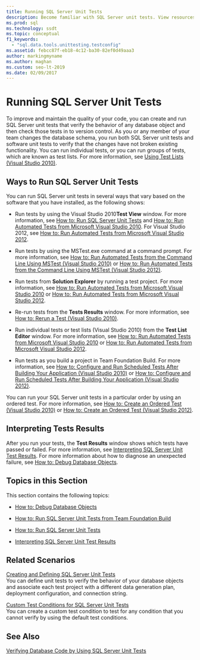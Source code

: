 ```yaml
---
title: Running SQL Server Unit Tests
description: Become familiar with SQL Server unit tests. View resources on creating tests, creating custom test conditions, running tests, and interpreting results.
ms.prod: sql
ms.technology: ssdt
ms.topic: conceptual
f1_keywords: 
  - "sql.data.tools.unittesting.testconfig"
ms.assetid: febcc87f-eb18-4c12-ba30-82ef0d49aaa3
author: markingmyname
ms.author: maghan
ms.custom: seo-lt-2019
ms.date: 02/09/2017
---
```


# Running SQL Server Unit Tests

To improve and maintain the quality of your code, you can create and run SQL Server unit tests that verify the behavior of any database object and then check those tests in to version control. As you or any member of your team changes the database schema, you run both SQL Server unit tests and software unit tests to verify that the changes have not broken existing functionality. You can run individual tests, or you can run groups of tests, which are known as test lists. For more information, see [Using Test Lists (Visual Studio 2010)](/previous-versions/visualstudio/visual-studio-2010/ms182461(v=vs.100)).  
  
## Ways to Run SQL Server Unit Tests  
You can run SQL Server unit tests in several ways that vary based on the software that you have installed, as the following shows:  
  
-   Run tests by using the Visual Studio 2010**Test View** window. For more information, see [How to: Run SQL Server Unit Tests](../ssdt/how-to-run-sql-server-unit-tests.md) and [How to: Run Automated Tests from Microsoft Visual Studio 2010](/previous-versions/visualstudio/visual-studio-2010/ms182470(v=vs.100)). For Visual Studio 2012, see [How to: Run Automated Tests from Microsoft Visual Studio 2012](/previous-versions/ms182470(v=vs.140)).  
  
-   Run tests by using the MSTest.exe command at a command prompt. For more information, see [How to: Run Automated Tests from the Command Line Using MSTest (Visual Studio 2010)](/previous-versions/visualstudio/visual-studio-2010/ms182487(v=vs.100)) or [How to: Run Automated Tests from the Command Line Using MSTest (Visual Studio 2012)](/previous-versions/ms182487(v=vs.140)).  
  
-   Run tests from **Solution Explorer** by running a test project. For more information, see [How to: Run Automated Tests from Microsoft Visual Studio 2010](/previous-versions/visualstudio/visual-studio-2010/ms182470(v=vs.100)) or [How to: Run Automated Tests from Microsoft Visual Studio 2012](/previous-versions/ms182470(v=vs.140)).  
  
-   Re-run tests from the **Tests Results** window. For more information, see [How to: Rerun a Test (Visual Studio 2010)](/previous-versions/visualstudio/visual-studio-2010/ms182472(v=vs.100)).  
  
-   Run individual tests or test lists (Visual Studio 2010) from the **Test List Editor** window. For more information, see [How to: Run Automated Tests from Microsoft Visual Studio 2010](/previous-versions/visualstudio/visual-studio-2010/ms182470(v=vs.100)) or [How to: Run Automated Tests from Microsoft Visual Studio 2012](/previous-versions/ms182470(v=vs.140)).  
  
-   Run tests as you build a project in Team Foundation Build. For more information, see [How to: Configure and Run Scheduled Tests After Building Your Application (Visual Studio 2010)](/previous-versions/visualstudio/visual-studio-2010/ms182465(v=vs.100)) or [How to: Configure and Run Scheduled Tests After Building Your Application (Visual Studio 2012)](/previous-versions/visualstudio/visual-studio-2012/ms182465(v=vs.110)).  
  
You can run your SQL Server unit tests in a particular order by using an ordered test. For more information, see [How to: Create an Ordered Test (Visual Studio 2010)](/previous-versions/visualstudio/visual-studio-2010/ms182631(v=vs.100)) or [How to: Create an Ordered Test (Visual Studio 2012)](/previous-versions/ms182631(v=vs.140)).  
  
## Interpreting Tests Results  
After you run your tests, the **Test Results** window shows which tests have passed or failed. For more information, see [Interpreting SQL Server Unit Test Results](../ssdt/interpreting-sql-server-unit-test-results.md). For more information about how to diagnose an unexpected failure, see [How to: Debug Database Objects](../ssdt/how-to-debug-database-objects.md).  
  
## Topics in this Section  
This section contains the following topics:  
  
-   [How to: Debug Database Objects](../ssdt/how-to-debug-database-objects.md)  
  
-   [How to: Run SQL Server Unit Tests from Team Foundation Build](../ssdt/how-to-run-sql-server-unit-tests-from-team-foundation-build.md)  
  
-   [How to: Run SQL Server Unit Tests](../ssdt/how-to-run-sql-server-unit-tests.md)  
  
-   [Interpreting SQL Server Unit Test Results](../ssdt/interpreting-sql-server-unit-test-results.md)  
  
## Related Scenarios  
[Creating and Defining SQL Server Unit Tests](../ssdt/creating-and-defining-sql-server-unit-tests.md)  
You can define unit tests to verify the behavior of your database objects and associate each test project with a different data generation plan, deployment configuration, and connection string.  
  
[Custom Test Conditions  for SQL Server Unit Tests](../ssdt/custom-test-conditions-for-sql-server-unit-tests.md)  
You can create a custom test condition to test for any condition that you cannot verify by using the default test conditions.  
  
## See Also  
[Verifying Database Code by Using SQL Server Unit Tests](../ssdt/verifying-database-code-by-using-sql-server-unit-tests.md)  
